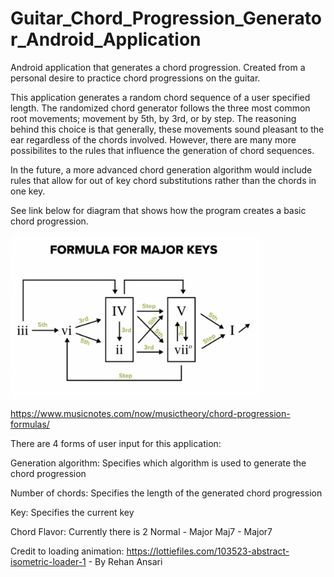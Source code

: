 # Guitar_Chord_Progression_Generator_Android_Application
Android application that generates a chord progression. Created from a personal desire to practice chord progressions on the guitar.


This application generates a random chord sequence of a user specified length. The randomized chord generator follows the three most common root movements;
movement by 5th, by 3rd, or by step. The reasoning behind this choice is that generally, these movements sound pleasant to the ear regardless of the chords involved.
However, there are many more possibilites to the rules that influence the generation of chord sequences. 

In the future, a more advanced chord generation algorithm would include rules that allow for out of key chord substitutions rather than the chords in one key.

See link below for diagram that shows how the program creates a basic chord progression. 


<img src="md_related_files/Chord_diagram.png" width="400"/>



https://www.musicnotes.com/now/musictheory/chord-progression-formulas/


There are 4 forms of user input for this application:

Generation algorithm:
     Specifies which algorithm is used to generate the chord progression

Number of chords:
     Specifies the length of the generated chord progression
    
Key:
     Specifies the current key
    
Chord Flavor:
     Currently there is 2
         Normal - Major
         Maj7 - Major7
        
        
Credit to loading animation:
    https://lottiefiles.com/103523-abstract-isometric-loader-1 - By Rehan Ansari
